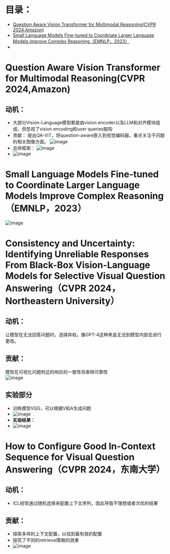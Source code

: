 # 目录：
- [Question Aware Vision Transformer for Multimodal Reasoning(CVPR 2024,Amazon)](#question-aware-vision-transformer-for-multimodal-reasoningcvpr-2024amazon)
- [Small Language Models Fine-tuned to Coordinate Larger Language Models Improve Complex Reasoning（EMNLP，2023）](#small-language-models-fine-tuned-to-coordinate-larger-language-models-improve-complex-reasoningemnlp2023)
- 
# Question Aware Vision Transformer for Multimodal Reasoning(CVPR 2024,Amazon)
## 动机：
* 大部分Vision-Language模型都是由vision encoder以及LLM和对齐模块组成，但忽视了vision encoding和user queries脱钩
* 贡献： 提出QA-ViT，将question-aware嵌入到视觉编码器，重点关注于问题的相关图像方面。
  ![image](https://github.com/bixie6868/project/assets/78329110/887a5ffd-88c2-43fb-8dff-a81c3a255722)
* 总体框架：
  ![image](https://github.com/bixie6868/project/assets/78329110/3bc759c4-9add-4516-a305-898d4e8549ad)
* ![image](https://github.com/bixie6868/project/assets/78329110/45316dbe-cb9f-4467-8631-8815d5efde43)
# Small Language Models Fine-tuned to Coordinate Larger Language Models Improve Complex Reasoning（EMNLP，2023）
![image](https://github.com/bixie6868/project/assets/78329110/64e17749-d17b-448f-8eed-4012c749dadb)
# Consistency and Uncertainty: Identifying Unreliable Responses From Black-Box Vision-Language Models for Selective Visual Question Answering（CVPR 2024，Northeastern University）
## 动机：
让模型在无法回答问题时，选择弃权。像GPT-4这种黑盒无法到模型内部去进行更改。
## 贡献：
模型在可视化问题附近的响应的一致性将表明可靠性   
![image](https://github.com/bixie6868/project/assets/78329110/84bcf5b6-a139-4b11-9b01-981891fa633d)
## 实验部分
* 训练模型VQG，可以根据V和A生成问题    
* ![image](https://github.com/bixie6868/project/assets/78329110/dcfd047e-e0f0-41c6-9360-5777cb7dd459)
* **实验结果：**
* ![image](https://github.com/bixie6868/project/assets/78329110/b5052394-e50e-4cb9-88fb-d579cfbc848a)

# How to Configure Good In-Context Sequence for Visual Question Answering（CVPR 2024，东南大学）
## 动机：
* ICL经常通过随机选择来配置上下文序列，因此导致不理想或者次优的结果
## 贡献：
* 探索多样的上下文配置，以找到最有效的配置
* 探究了不同的retrieval策略的效果
* ![image](https://github.com/bixie6868/project/assets/78329110/2c271c4f-e724-4cda-ba92-bfab5dee4e96)


